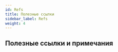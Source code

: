 ```yaml
---
id: Refs
title: Полезные ссылки
sidebar_label: Refs
weight: 4
---
```


## Полезные ссылки и примечания

